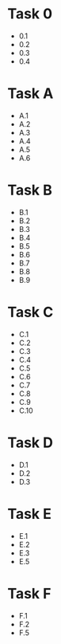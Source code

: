 # Task 0
* 0.1
* 0.2
* 0.3
* 0.4

# Task A
* A.1
* A.2
* A.3
* A.4
* A.5
* A.6

# Task B
* B.1
* B.2
* B.3
* B.4
* B.5
* B.6
* B.7
* B.8
* B.9

# Task C
* C.1
* C.2
* C.3
* C.4
* C.5
* C.6
* C.7
* C.8
* C.9
* C.10

# Task D
* D.1
* D.2
* D.3

# Task E
* E.1
* E.2
* E.3
* E.5

# Task F
* F.1
* F.2
* F.5